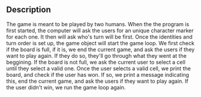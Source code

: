 ## Description
The game is meant to be played by two humans. When the the program is first started, the computer will ask the users for an unique character marker for each one. It then will ask who's turn will be first. Once the identities and turn order is set up, the game object will start the game loop. We first check if the board is full, if it is, we end the current game, and ask the users if they want to play again. If they do so, they'll go through what they went at the beggining. If the board is not full, we ask the current user to select a cell until they select a valid one. Once the user selects a valid cell, we print the board, and check if the user has won. If so, we print a message indicating this, end the current game, and ask the users if they want to play again. If the user didn't win, we run the game loop again.